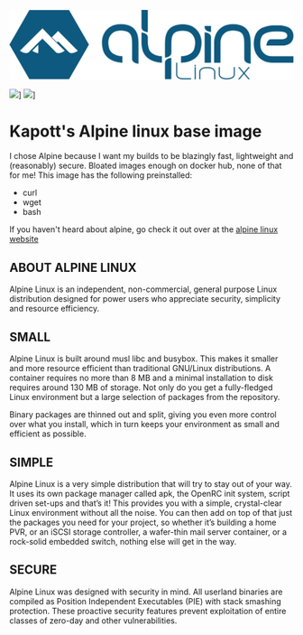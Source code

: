 <p align="left">
  <img src="Alpine_Linux.svg">
</p>

[![](https://img.shields.io/docker/automated/kapott/alpine)](https://github.com/Kapott/docker-alpine)] [![](https://img.shields.io/docker/build/kapott/alpine.svg)](https://github.com/Kapott/docker-alpine)]
	

# Kapott's Alpine linux base image

I chose Alpine because I want my builds to be blazingly fast, lightweight and (reasonably) secure. 
Bloated images enough on docker hub, none of that for me! This image has the following preinstalled:

* curl
* wget
* bash

If you haven't heard about alpine, go check it out over at the [alpine linux website](https://alpinelinux.org)

## ABOUT ALPINE LINUX
Alpine Linux is an independent, non-commercial, general purpose Linux distribution designed for power users who appreciate security, simplicity and resource efficiency.

## SMALL
Alpine Linux is built around musl libc and busybox. This makes it smaller and more resource efficient than traditional GNU/Linux distributions. A container requires no more than 8 MB and a minimal installation to disk requires around 130 MB of storage. Not only do you get a fully-fledged Linux environment but a large selection of packages from the repository.

Binary packages are thinned out and split, giving you even more control over what you install, which in turn keeps your environment as small and efficient as possible.

## SIMPLE
Alpine Linux is a very simple distribution that will try to stay out of your way. It uses its own package manager called apk, the OpenRC init system, script driven set-ups and that’s it! This provides you with a simple, crystal-clear Linux environment without all the noise. You can then add on top of that just the packages you need for your project, so whether it’s building a home PVR, or an iSCSI storage controller, a wafer-thin mail server container, or a rock-solid embedded switch, nothing else will get in the way.

## SECURE
Alpine Linux was designed with security in mind. All userland binaries are compiled as Position Independent Executables (PIE) with stack smashing protection. These proactive security features prevent exploitation of entire classes of zero-day and other vulnerabilities.
